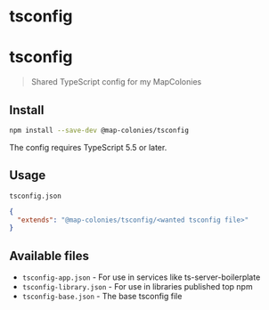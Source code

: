 # tsconfig

# tsconfig

> Shared TypeScript config for my MapColonies

## Install

```bash
npm install --save-dev @map-colonies/tsconfig
```

The config requires TypeScript 5.5 or later.

## Usage

`tsconfig.json`

```json
{
  "extends": "@map-colonies/tsconfig/<wanted tsconfig file>"
}
```

## Available files

- `tsconfig-app.json` - For use in services like ts-server-boilerplate
- `tsconfig-library.json` - For use in libraries published top npm
- `tsconfig-base.json` - The base tsconfig file
